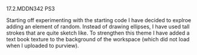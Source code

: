 17.2.MDDN342 PS3

Starting off experimenting with the starting code I have decided to explroe adding an element of random. Instead of drawing ellipses, I have used tall strokes that are quite sketch like. To strengthen this theme I have added a text book texture to the background of the workspace (which did not load when I uploaded to purview). 
